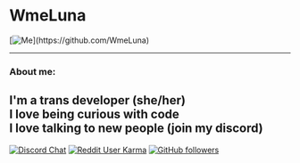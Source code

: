 # WmeLuna
[![Me](https://wmealtapi.herokuapp.com/api/githubpfp?)](https://github.com/WmeLuna)

---

### About me:
I'm a trans developer (she/her)  
I love being curious with code  
I love talking to new people (join my discord)
---

[![Discord Chat](https://img.shields.io/discord/843946323783057408.svg?color=blueviolet&logo=discord&logoColor=white&style=for-the-badge&label=discord)](https://discord.gg/f9qSnkfPtf) 
[![Reddit User Karma](https://img.shields.io/reddit/user-karma/combined/WmeLuna?color=blueviolet&label=Reddit&logo=reddit&logoColor=white&style=for-the-badge)](https://www.reddit.com/user/WmeLuna) 
[![GitHub followers](https://img.shields.io/github/followers/WmeLuna?color=blueviolet&label=Github%20followers&logo=github&logoColor=white&style=for-the-badge)](https://github.com/WmeLuna) 


